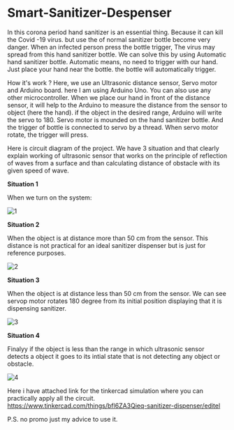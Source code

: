 # Smart-Sanitizer-Despenser

In this corona period hand sanitizer is an essential thing. Because it can kill the Covid -19 virus. but use the of normal sanitizer bottle become very danger. When an infected person press the bottle trigger, The virus may spread from this hand sanitizer bottle. We can solve this by using Automatic hand sanitizer bottle. Automatic means, no need to trigger with our hand. Just place your hand near the bottle. the bottle will automatically trigger.


How it's work ?
Here, we use an Ultrasonic distance sensor, Servo motor and Arduino board. here I am using Arduino Uno. You can also use any other microcontroller. When we place our hand in front of the distance sensor, it will help to the Arduino to measure the distance from the sensor to object (here the hand). if the object in the desired range, Arduino will write the servo to 180. Servo motor is mounded on the hand sanitizer bottle. And the trigger of bottle is connected to servo by a thread. When servo motor rotate, the trigger will press.

Here is circuit diagram of the project. We have 3 situation and that clearly explain working of ultrasonic sensor that works on the principle of reflection of waves from a surface and than calculating distance of obstacle with its given speed of wave.

**Situation 1**

When we turn on the system:



![1](https://user-images.githubusercontent.com/96690206/151661507-c9fa9395-4c53-415d-813a-c7c64ec95a64.png)



**Situation 2**

When the object is at distance more than 50 cm from the sensor. This distance is not practical for an ideal sanitizer dispenser but is just for reference purposes.



![2](https://user-images.githubusercontent.com/96690206/151661549-1fb00d09-fe89-45c0-a57d-b423f8c464fc.png)


**Situation 3**


When the object is at distance less than 50 cm from the sensor. We can see servop motor rotates 180 degree from its initial position displaying that it is dispensing sanitizer.



![3](https://user-images.githubusercontent.com/96690206/151661625-69972d3b-fef2-4443-9963-44cda9b77168.png)


**Situation 4**

Finalyy if the object is less than the range in which ultrasonic sensor detects a object it goes to its intial state that is not detecting any object or obstacle.



![4](https://user-images.githubusercontent.com/96690206/151661633-ed260273-6351-4b12-a73b-2fa482aae2eb.png)



Here i have attached link for the tinkercad simulation where you can practically apply all the circuit.
https://www.tinkercad.com/things/bfl6ZA3Qieq-sanitizer-dispenser/editel


P.S. no promo just my advice to use it.
